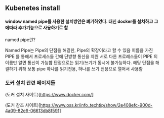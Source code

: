 ## Kubenetes install

#### window named pipe를 사용한 설치방안은 폐기하였다. 대신 docker를 설치하고 그에따라 추가기능으로 사용하기로 함

named pipe란? 

Named Pipe는 Pipe의 단점을 해결한, Pipe의 확장이라고 할 수 있음
이름을 가진 PIPE 를 통해서 프로세스들 간에 단방향 통신을 지원
서로 다른 프로레스들이 PIPE 의 이름만 알면 통신이 가능함
단점으로는 읽기/쓰기가 동시에 불가능하다.
해당 단점을 해결하기 위해 보통 pipe 하나를 읽기전용, 하나를 쓰기 전용으로 열어서 사용함


### 도커 설치 관련 페이지들
(도커 설치 사이트)[https://www.docker.com/]


(도커 참조 사이트)[https://www.oss.kr/info_techtip/show/2e408efc-900d-4a09-82e9-06613db8f591]
